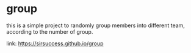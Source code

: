 # group
this is a simple project to randomly group members into different team, according to the number of group.

link: https://sirsuccess.github.io/group